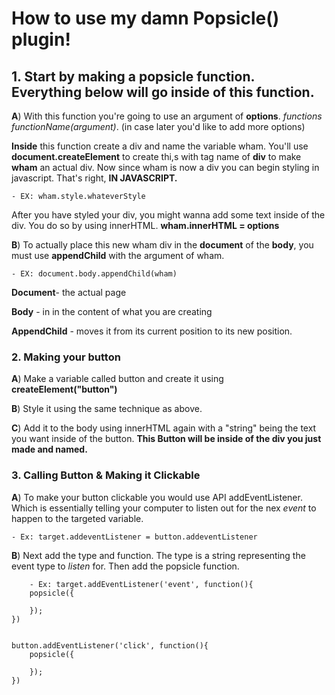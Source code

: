 # How to use my damn Popsicle() plugin!

## 1. Start by making a popsicle function.  Everything below will go   inside of this function.

**A**) With this function you're going to use an argument of **options**. *functions functionName(argument)*. (in case later you'd like to add more options)

**Inside** this function create a div and name the variable wham. You'll use **document.createElement** to create thi,s with tag name of **div** to make **wham** an actual div.
Now since wham is now a div you can begin styling in javascript. That's right, **IN JAVASCRIPT.**

	- EX: wham.style.whateverStyle
	
After you have styled your div, you might wanna add some text inside of the div. You do so by using innerHTML. 
**wham.innerHTML = options**

**B**) To actually  place this new wham div in the **document** of the **body**, you must use **appendChild** with the argument of wham. 

	- EX: document.body.appendChild(wham)

**Document**- the actual page

**Body** - in in the content of what you are creating

**AppendChild** - moves it from its current position to its new position.


### 2. Making your button

**A**) Make a variable called button and create it using **createElement("button")**

**B**) Style it using the same technique as above.

**C**) Add it to the body using innerHTML again with a "string" being the text you want inside of  the button. **This Button will be inside of the div you just made and named.**

### 3. Calling Button & Making it Clickable

**A**) To make your button clickable you would use API addEventListener. Which is essentially telling your computer to listen out for the nex *event* to happen to the targeted variable. 

	- Ex: target.addeventListener = button.addeventListener

**B**) Next add the type and function. The type is a string representing the event type to *listen* for. Then add the popsicle   function.
	
		- Ex: target.addEventListener('event', function(){
		popsicle({
     
    	});
	})


	button.addEventListener('click', function(){
		popsicle({
    	
    	});
	})





